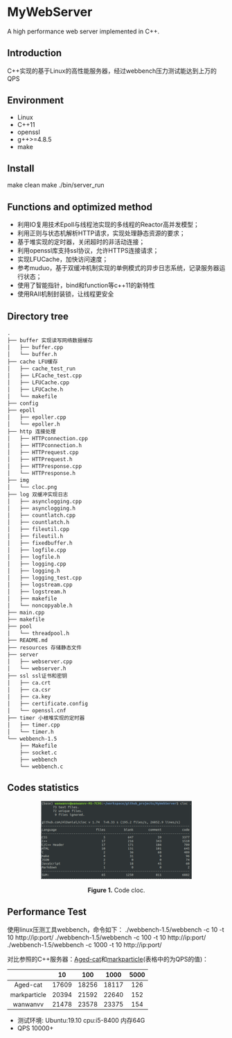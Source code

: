 # MyWebServer
A high performance web server implemented in C++.

## Introduction
C++实现的基于Linux的高性能服务器，经过webbench压力测试能达到上万的QPS

## Environment
- Linux
- C++11
- openssl
- g++>=4.8.5
- make

## Install
make clean
make
./bin/server_run

## Functions and optimized method
+ 利用IO复用技术Epoll与线程池实现的多线程的Reactor高并发模型；
+ 利用正则与状态机解析HTTP请求，实现处理静态资源的要求；
+ 基于堆实现的定时器，关闭超时的非活动连接；
+ 利用openssl库支持ssl协议，允许HTTPS连接请求；
+ 实现LFUCache，加快访问速度；
+ 参考muduo，基于双缓冲机制实现的单例模式的异步日志系统，记录服务器运行状态；
+ 使用了智能指针，bind和function等c++11的新特性
+ 使用RAII机制封装锁，让线程更安全

## Directory tree
```
.
├── buffer 实现读写网络数据缓存
│   ├── buffer.cpp
│   └── buffer.h
├── cache LFU缓存
│   ├── cache_test_run
│   ├── LFCache_test.cpp
│   ├── LFUCache.cpp
│   ├── LFUCache.h
│   └── makefile
├── config
├── epoll
│   ├── epoller.cpp
│   └── epoller.h
├── http 连接处理
│   ├── HTTPconnection.cpp
│   ├── HTTPconnection.h
│   ├── HTTPrequest.cpp
│   ├── HTTPrequest.h
│   ├── HTTPresponse.cpp
│   └── HTTPresponse.h
├── img
│   └── cloc.png
├── log 双缓冲实现日志
│   ├── asynclogging.cpp
│   ├── asynclogging.h
│   ├── countlatch.cpp
│   ├── countlatch.h
│   ├── fileutil.cpp
│   ├── fileutil.h
│   ├── fixedbuffer.h
│   ├── logfile.cpp
│   ├── logfile.h
│   ├── logging.cpp
│   ├── logging.h
│   ├── logging_test.cpp
│   ├── logstream.cpp
│   ├── logstream.h
│   ├── makefile
│   └── noncopyable.h
├── main.cpp
├── makefile
├── pool
│   └── threadpool.h
├── README.md
├── resources 存储静态文件
├── server
│   ├── webserver.cpp
│   └── webserver.h
├── ssl ssl证书和密钥
│   ├── ca.crt
│   ├── ca.csr
│   ├── ca.key
│   ├── certificate.config
│   └── openssl.cnf
├── timer 小根堆实现的定时器
│   ├── timer.cpp
│   └── timer.h
└── webbench-1.5
    ├── Makefile
    ├── socket.c
    ├── webbench
    └── webbench.c

```

## Codes statistics
<p align="center">
<img src=".\img\cloc.png" height = "180" alt="" align=center />
<br><br>
<b>Figure 1.</b> Code cloc.
</p>

## Performance Test
使用linux压测工具webbench，命令如下：
./webbench-1.5/webbench -c 10 -t 10 http://ip:port/
./webbench-1.5/webbench -c 100 -t 10 http://ip:port/
./webbench-1.5/webbench -c 1000 -t 10 http://ip:port/

对比参照的C++服务器：[Aged-cat](https://github.com/Aged-cat/WebServer)和[markparticle](https://github.com/markparticle/WebServer/)(表格中的为QPS的值)：

|      |  10   |  100  | 1000  | 5000 |
| :--: | :---: | :---: | :---: | :---: | 
| Aged-cat  | 17609 | 18256 | 18117 | 126 |
| markparticle  | 20394  | 21592  | 22640  | 152 |
| wanwanvv  | 21478 | 23578 | 23375 | 154 |

* 测试环境: Ubuntu:19.10 cpu:i5-8400 内存64G 
* QPS 10000+
